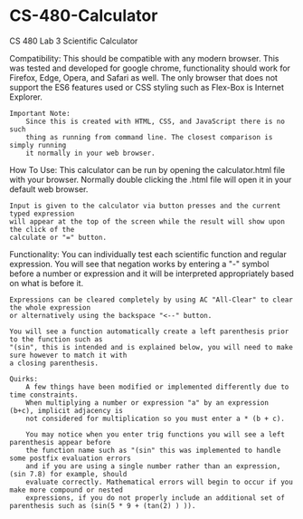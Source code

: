 # CS-480-Calculator
CS 480 Lab 3 Scientific Calculator

Compatibility:
    This should be compatible with any modern browser. This was tested and 
    developed for google chrome, functionality should work for Firefox, Edge,
    Opera, and Safari as well. The only browser that does not support the ES6 features used
    or CSS styling such as Flex-Box is Internet Explorer.

    Important Note:
        Since this is created with HTML, CSS, and JavaScript there is no such
        thing as running from command line. The closest comparison is simply running 
        it normally in your web browser.

How To Use:
    This calculator can be run by opening the calculator.html file with your browser.
    Normally double clicking the .html file will open it in your default web browser.

    Input is given to the calculator via button presses and the current typed expression
    will appear at the top of the screen while the result will show upon the click of the
    calculate or "=" button.

Functionality:
    You can individually test each scientific function and regular expression.
    You will see that negation works by entering a "-" symbol before a number or expression
    and it will be interpreted appropriately based on what is before it.

    Expressions can be cleared completely by using AC "All-Clear" to clear the whole expression
    or alternatively using the backspace "<--" button.

    You will see a function automatically create a left parenthesis prior to the function such as
    "(sin", this is intended and is explained below, you will need to make sure however to match it with
    a closing parenthesis.

    Quirks:
        A few things have been modified or implemented differently due to time constraints.
        When multiplying a number or expression "a" by an expression (b+c), implicit adjacency is 
        not considered for multiplication so you must enter a * (b + c).

        You may notice when you enter trig functions you will see a left parenthesis appear before
        the function name such as "(sin" this was implemented to handle some postfix evaluation errors
        and if you are using a single number rather than an expression, (sin 7.8) for example, should 
        evaluate correctly. Mathematical errors will begin to occur if you make more compound or nested
        expressions, if you do not properly include an additional set of parenthesis such as (sin(5 * 9 + (tan(2) ) )).



